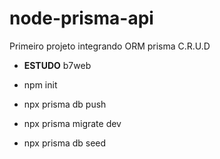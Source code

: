 # node-prisma-api
Primeiro projeto integrando ORM prisma C.R.U.D 

- __ESTUDO__ b7web

- npm init
- npx prisma db push
- npx prisma migrate dev
- npx prisma db seed
